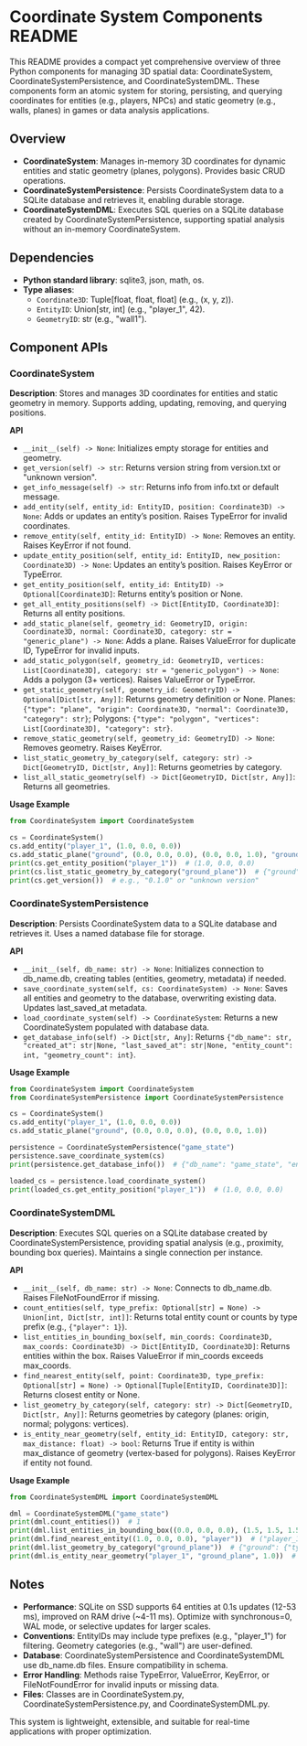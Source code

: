 # Coordinate System Components README
This README provides a compact yet comprehensive overview of three Python components for managing 3D spatial data: CoordinateSystem, CoordinateSystemPersistence, and CoordinateSystemDML. These components form an atomic system for storing, persisting, and querying coordinates for entities (e.g., players, NPCs) and static geometry (e.g., walls, planes) in games or data analysis applications.

## Overview
- **CoordinateSystem**: Manages in-memory 3D coordinates for dynamic entities and static geometry (planes, polygons). Provides basic CRUD operations.
- **CoordinateSystemPersistence**: Persists CoordinateSystem data to a SQLite database and retrieves it, enabling durable storage.
- **CoordinateSystemDML**: Executes SQL queries on a SQLite database created by CoordinateSystemPersistence, supporting spatial analysis without an in-memory CoordinateSystem.

## Dependencies
- **Python standard library**: sqlite3, json, math, os.
- **Type aliases**:
  - `Coordinate3D`: Tuple[float, float, float] (e.g., (x, y, z)).
  - `EntityID`: Union[str, int] (e.g., "player_1", 42).
  - `GeometryID`: str (e.g., "wall1").

## Component APIs

### CoordinateSystem
**Description**: Stores and manages 3D coordinates for entities and static geometry in memory. Supports adding, updating, removing, and querying positions.

**API**
- `__init__(self) -> None`: Initializes empty storage for entities and geometry.
- `get_version(self) -> str`: Returns version string from version.txt or "unknown version".
- `get_info_message(self) -> str`: Returns info from info.txt or default message.
- `add_entity(self, entity_id: EntityID, position: Coordinate3D) -> None`: Adds or updates an entity’s position. Raises TypeError for invalid coordinates.
- `remove_entity(self, entity_id: EntityID) -> None`: Removes an entity. Raises KeyError if not found.
- `update_entity_position(self, entity_id: EntityID, new_position: Coordinate3D) -> None`: Updates an entity’s position. Raises KeyError or TypeError.
- `get_entity_position(self, entity_id: EntityID) -> Optional[Coordinate3D]`: Returns entity’s position or None.
- `get_all_entity_positions(self) -> Dict[EntityID, Coordinate3D]`: Returns all entity positions.
- `add_static_plane(self, geometry_id: GeometryID, origin: Coordinate3D, normal: Coordinate3D, category: str = "generic_plane") -> None`: Adds a plane. Raises ValueError for duplicate ID, TypeError for invalid inputs.
- `add_static_polygon(self, geometry_id: GeometryID, vertices: List[Coordinate3D], category: str = "generic_polygon") -> None`: Adds a polygon (3+ vertices). Raises ValueError or TypeError.
- `get_static_geometry(self, geometry_id: GeometryID) -> Optional[Dict[str, Any]]`: Returns geometry definition or None. Planes: `{"type": "plane", "origin": Coordinate3D, "normal": Coordinate3D, "category": str}`; Polygons: `{"type": "polygon", "vertices": List[Coordinate3D], "category": str}`.
- `remove_static_geometry(self, geometry_id: GeometryID) -> None`: Removes geometry. Raises KeyError.
- `list_static_geometry_by_category(self, category: str) -> Dict[GeometryID, Dict[str, Any]]`: Returns geometries by category.
- `list_all_static_geometry(self) -> Dict[GeometryID, Dict[str, Any]]`: Returns all geometries.

**Usage Example**
```python
from CoordinateSystem import CoordinateSystem

cs = CoordinateSystem()
cs.add_entity("player_1", (1.0, 0.0, 0.0))
cs.add_static_plane("ground", (0.0, 0.0, 0.0), (0.0, 0.0, 1.0), "ground_plane")
print(cs.get_entity_position("player_1"))  # (1.0, 0.0, 0.0)
print(cs.list_static_geometry_by_category("ground_plane"))  # {"ground": {...}}
print(cs.get_version())  # e.g., "0.1.0" or "unknown version"
```

### CoordinateSystemPersistence
**Description**: Persists CoordinateSystem data to a SQLite database and retrieves it. Uses a named database file for storage.

**API**
- `__init__(self, db_name: str) -> None`: Initializes connection to db_name.db, creating tables (entities, geometry, metadata) if needed.
- `save_coordinate_system(self, cs: CoordinateSystem) -> None`: Saves all entities and geometry to the database, overwriting existing data. Updates last_saved_at metadata.
- `load_coordinate_system(self) -> CoordinateSystem`: Returns a new CoordinateSystem populated with database data.
- `get_database_info(self) -> Dict[str, Any]`: Returns `{"db_name": str, "created_at": str|None, "last_saved_at": str|None, "entity_count": int, "geometry_count": int}`.

**Usage Example**
```python
from CoordinateSystem import CoordinateSystem
from CoordinateSystemPersistence import CoordinateSystemPersistence

cs = CoordinateSystem()
cs.add_entity("player_1", (1.0, 0.0, 0.0))
cs.add_static_plane("ground", (0.0, 0.0, 0.0), (0.0, 0.0, 1.0))

persistence = CoordinateSystemPersistence("game_state")
persistence.save_coordinate_system(cs)
print(persistence.get_database_info())  # {"db_name": "game_state", "entity_count": 1, ...}

loaded_cs = persistence.load_coordinate_system()
print(loaded_cs.get_entity_position("player_1"))  # (1.0, 0.0, 0.0)
```

### CoordinateSystemDML
**Description**: Executes SQL queries on a SQLite database created by CoordinateSystemPersistence, providing spatial analysis (e.g., proximity, bounding box queries). Maintains a single connection per instance.

**API**
- `__init__(self, db_name: str) -> None`: Connects to db_name.db. Raises FileNotFoundError if missing.
- `count_entities(self, type_prefix: Optional[str] = None) -> Union[int, Dict[str, int]]`: Returns total entity count or counts by type prefix (e.g., `{"player": 1}`).
- `list_entities_in_bounding_box(self, min_coords: Coordinate3D, max_coords: Coordinate3D) -> Dict[EntityID, Coordinate3D]`: Returns entities within the box. Raises ValueError if min_coords exceeds max_coords.
- `find_nearest_entity(self, point: Coordinate3D, type_prefix: Optional[str] = None) -> Optional[Tuple[EntityID, Coordinate3D]]`: Returns closest entity or None.
- `list_geometry_by_category(self, category: str) -> Dict[GeometryID, Dict[str, Any]]`: Returns geometries by category (planes: origin, normal; polygons: vertices).
- `is_entity_near_geometry(self, entity_id: EntityID, category: str, max_distance: float) -> bool`: Returns True if entity is within max_distance of geometry (vertex-based for polygons). Raises KeyError if entity not found.

**Usage Example**
```python
from CoordinateSystemDML import CoordinateSystemDML

dml = CoordinateSystemDML("game_state")
print(dml.count_entities())  # 1
print(dml.list_entities_in_bounding_box((0.0, 0.0, 0.0), (1.5, 1.5, 1.5)))  # {"player_1": (1.0, 0.0, 0.0)}
print(dml.find_nearest_entity((1.0, 0.0, 0.0), "player"))  # ("player_1", (1.0, 0.0, 0.0))
print(dml.list_geometry_by_category("ground_plane"))  # {"ground": {"type": "plane", ...}}
print(dml.is_entity_near_geometry("player_1", "ground_plane", 1.0))  # True
```

## Notes
- **Performance**: SQLite on SSD supports 64 entities at 0.1s updates (12-53 ms), improved on RAM drive (~4-11 ms). Optimize with synchronous=0, WAL mode, or selective updates for larger scales.
- **Conventions**: EntityIDs may include type prefixes (e.g., "player_1") for filtering. Geometry categories (e.g., "wall") are user-defined.
- **Database**: CoordinateSystemPersistence and CoordinateSystemDML use db_name.db files. Ensure compatibility in schema.
- **Error Handling**: Methods raise TypeError, ValueError, KeyError, or FileNotFoundError for invalid inputs or missing data.
- **Files**: Classes are in CoordinateSystem.py, CoordinateSystemPersistence.py, and CoordinateSystemDML.py.

This system is lightweight, extensible, and suitable for real-time applications with proper optimization.